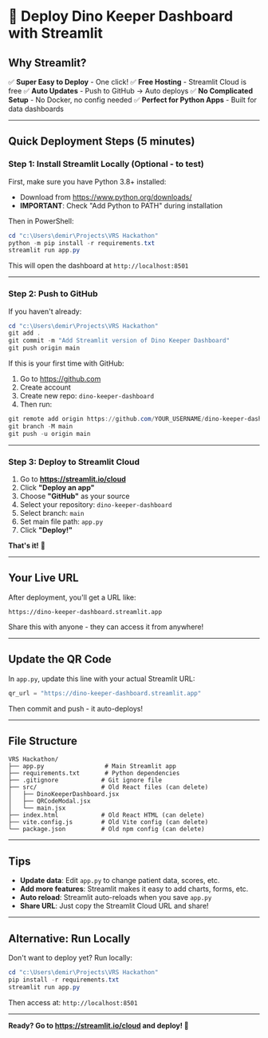 # 🚀 Deploy Dino Keeper Dashboard with Streamlit

## Why Streamlit?
✅ **Super Easy to Deploy** - One click!
✅ **Free Hosting** - Streamlit Cloud is free
✅ **Auto Updates** - Push to GitHub → Auto deploys
✅ **No Complicated Setup** - No Docker, no config needed
✅ **Perfect for Python Apps** - Built for data dashboards

---

## **Quick Deployment Steps (5 minutes)**

### **Step 1: Install Streamlit Locally (Optional - to test)**

First, make sure you have Python 3.8+ installed:
- Download from https://www.python.org/downloads/
- **IMPORTANT**: Check "Add Python to PATH" during installation

Then in PowerShell:
```powershell
cd "c:\Users\demir\Projects\VRS Hackathon"
python -m pip install -r requirements.txt
streamlit run app.py
```

This will open the dashboard at `http://localhost:8501`

---

### **Step 2: Push to GitHub**

If you haven't already:

```powershell
cd "c:\Users\demir\Projects\VRS Hackathon"
git add .
git commit -m "Add Streamlit version of Dino Keeper Dashboard"
git push origin main
```

If this is your first time with GitHub:
1. Go to https://github.com
2. Create account
3. Create new repo: `dino-keeper-dashboard`
4. Then run:
```powershell
git remote add origin https://github.com/YOUR_USERNAME/dino-keeper-dashboard.git
git branch -M main
git push -u origin main
```

---

### **Step 3: Deploy to Streamlit Cloud**

1. Go to **https://streamlit.io/cloud**
2. Click **"Deploy an app"**
3. Choose **"GitHub"** as your source
4. Select your repository: `dino-keeper-dashboard`
5. Select branch: `main`
6. Set main file path: `app.py`
7. Click **"Deploy!"**

**That's it!** 🎉

---

## **Your Live URL**

After deployment, you'll get a URL like:
```
https://dino-keeper-dashboard.streamlit.app
```

Share this with anyone - they can access it from anywhere!

---

## **Update the QR Code**

In `app.py`, update this line with your actual Streamlit URL:
```python
qr_url = "https://dino-keeper-dashboard.streamlit.app"
```

Then commit and push - it auto-deploys!

---

## **File Structure**

```
VRS Hackathon/
├── app.py                 # Main Streamlit app
├── requirements.txt       # Python dependencies
├── .gitignore            # Git ignore file
├── src/                  # Old React files (can delete)
│   ├── DinoKeeperDashboard.jsx
│   ├── QRCodeModal.jsx
│   └── main.jsx
├── index.html            # Old React HTML (can delete)
├── vite.config.js        # Old Vite config (can delete)
└── package.json          # Old npm config (can delete)
```

---

## **Tips**

- **Update data**: Edit `app.py` to change patient data, scores, etc.
- **Add more features**: Streamlit makes it easy to add charts, forms, etc.
- **Auto reload**: Streamlit auto-reloads when you save `app.py`
- **Share URL**: Just copy the Streamlit Cloud URL and share!

---

## **Alternative: Run Locally**

Don't want to deploy yet? Run locally:

```powershell
cd "c:\Users\demir\Projects\VRS Hackathon"
pip install -r requirements.txt
streamlit run app.py
```

Then access at: `http://localhost:8501`

---

**Ready? Go to https://streamlit.io/cloud and deploy! 🚀**
